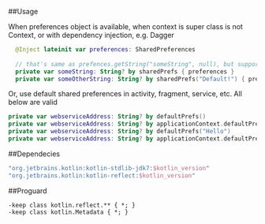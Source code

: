 ##Usage

When preferences object is available, when context is super class is not Context, or with dependency injection, e.g. Dagger
```kotlin
  @Inject lateinit var preferences: SharedPreferences
  
  // that's same as prefences.getString("someString", null), but supports both reading and writing
  private var someString: String? by sharedPrefs { preferences } 
  private var someOtherString: String? by sharedPrefs("Default!") { preferences } 
```
Or, use default shared preferences in activity, fragment, service, etc. All below are valid
```kotlin
private var webserviceAddress: String? by defaultPrefs()
private var webserviceAddress: String? by applicationContext.defaultPrefs()
private var webserviceAddress: String? by defaultPrefs("Hello")
private var webserviceAddress: String? by applicationContext.defaultPrefs("Hello")
```

##Dependecies

```groovy
"org.jetbrains.kotlin:kotlin-stdlib-jdk7:$kotlin_version"
"org.jetbrains.kotlin:kotlin-reflect:$kotlin_version"
```

##Proguard

```proguard
-keep class kotlin.reflect.** { *; }
-keep class kotlin.Metadata { *; }
```
